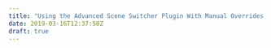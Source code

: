 ```yaml
---
title: "Using the Advanced Scene Switcher Plugin With Manual Overrides in Obs and Multiview"
date: 2019-03-16T12:37:50Z
draft: true
---
```




